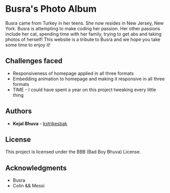 # Busra's Photo Album

Busra came from Turkey in her teens. She now resides in New Jersey, New York. 
Busra is attempting to make coding her passion. Her other passions include her cat, spending time with her family, trying to get abs and taking photos of herself! This website is a tribute to Busra and we hope you take some time to enjoy it!

## Challenges faced

* Responsiveness of homepage applied in all three formats 
* Embedding animation to homepage and making it responsive in all three formats
* TIME - I could have spent a year on this project tweaking every little thing

## Authors

* **Kejal Bhuva** - [kstrikesbak](https://github.com/kstrikesbak/)


## License

This project is licensed under the BBB (Bad Boy Bhuva) License.

## Acknowledgments

* Busra
* Colin && Messi
